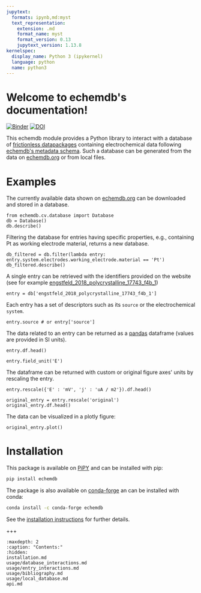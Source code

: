 ```yaml
---
jupytext:
  formats: ipynb,md:myst
  text_representation:
    extension: .md
    format_name: myst
    format_version: 0.13
    jupytext_version: 1.13.8
kernelspec:
  display_name: Python 3 (ipykernel)
  language: python
  name: python3
---
```


Welcome to echemdb's documentation!
========================================
[![Binder](https://mybinder.org/badge_logo.svg)](https://mybinder.org/v2/gh/echemdb/echemdb/0.4.0?urlpath=tree%2Fdoc%2Fusage%2Fentry_interactions.md)
[![DOI](https://zenodo.org/badge/DOI/10.5281/zenodo.6502901.svg)](https://doi.org/10.5281/zenodo.6502901)

This echemdb module provides a Python library to interact with a database of 
[frictionless datapackages](https://frictionlessdata.io/)
containing electrochemical data following [echemdb's metadata schema](https://github.com/echemdb/metadata-schema).
Such a database can be generated from the data on [echemdb.org](https://www.echemdb.org) 
or from local files.

Examples
========

The currently available data shown on [echemdb.org](https://www.echemdb.org) can be downloaded and stored in a database.

```{code-cell} ipython3
from echemdb.cv.database import Database
db = Database()
db.describe()
```

Filtering the database for entries having specific properties, e.g., containing Pt as working electrode material, returns a new database.

```{code-cell} ipython3
db_filtered = db.filter(lambda entry: entry.system.electrodes.working_electrode.material == 'Pt')
db_filtered.describe()
```

A single entry can be retrieved with the identifiers provided on the website
(see for example [engstfeld_2018_polycrystalline_17743_f4b_1](https://echemdb.github.io/website/cv/entries/engstfeld_2018_polycrystalline_17743_f4b_1/))

```{code-cell} ipython3
entry = db['engstfeld_2018_polycrystalline_17743_f4b_1']
```

Each entry has a set of descriptors such as its ``source`` or the electrochemical ``system``.

```{code-cell} ipython3
entry.source # or entry['source']
```

The data related to an entry can be returned as a [pandas](https://pandas.pydata.org/) dataframe (values are provided in SI units).

```{code-cell} ipython3
entry.df.head()
```

```{code-cell} ipython3
entry.field_unit('E')
```

The dataframe can be returned with custom or original figure axes' units by rescaling the entry.

```{code-cell} ipython3
entry.rescale({'E' : 'mV', 'j' : 'uA / m2'}).df.head()
```

```{code-cell} ipython3
original_entry = entry.rescale('original')
original_entry.df.head()
```

The data can be visualized in a plotly figure:

```{code-cell} ipython3
original_entry.plot()
```

Installation
=========

This package is available on [PiPY](https://pypi.org/project/echemdb/) and can be installed with pip:

```sh .noeval
pip install echemdb
```
The package is also available on [conda-forge](https://github.com/conda-forge/echemdb-feedstock) an can be installed with conda:

```sh .noeval
conda install -c conda-forge echemdb
```

See the [installation instructions](installation.md) for further details.

+++

```{toctree}
:maxdepth: 2
:caption: "Contents:"
:hidden:
installation.md
usage/database_interactions.md
usage/entry_interactions.md
usage/bibliography.md
usage/local_database.md
api.md
```

